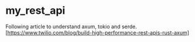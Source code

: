 # my_rest_api
Following article to understand axum, tokio and serde. [https://www.twilio.com/blog/build-high-performance-rest-apis-rust-axum]
